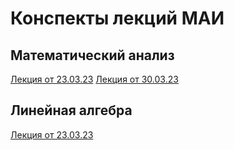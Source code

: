 # Конспекты лекций МАИ
## Математический анализ

[Лекция от 23.03.23](https://github.com/Demo13B/MAI/blob/main/MathAn/MathAn23.03.23.pdf)
[Лекция от 30.03.23](https://github.com/Demo13B/MAI/blob/main/MathAn/MathAn23.03.23.pdf)

## Линейная алгебра

[Лекция от 23.03.23](https://github.com/Demo13B/MAI/blob/main/LinAl/LinAl23.03.23.pdf)
